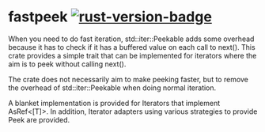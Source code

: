 # fastpeek [![rust-version-badge][]][rust-version]

When you need to do fast iteration, std::iter::Peekable adds some overhead because it has to check if it has a buffered
value on each call to next(). This crate provides a simple trait that can be implemented for iterators where the aim
is to peek without calling next().

The crate does not necessarily aim to make peeking faster, but to remove the overhead of std::iter::Peekable when doing
normal iteration.

A blanket implementation is provided for Iterators that implement AsRef<[T]>. In addition, Iterator adapters using
various strategies to provide Peek are provided.

[rust-version-badge]: https://img.shields.io/badge/rust-latest%20stable-blue.svg?style=flat-square

[rust-version]: https://github.com/grelner/fastpeek#rust-version-policy